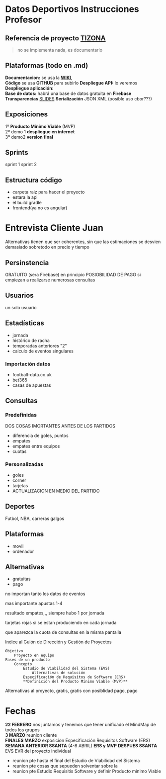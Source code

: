 # Datos Deportivos Instrucciones Profesor
## Referencia de proyecto [TIZONA](https://git.institutomilitar.com/proyectos-finales/tizona/-/blob/master/README.md)
> no se implementa nada, es documentarlo

## Plataformas (todo en .md)
**Documentacion:** se usa la [**WIKI**](https://git.institutomilitar.com/aGir18/datosdeportivosdim44/-/wikis/2.%20EVS/2.1.%20Requisitos),  
**Código** se usa **GITHUB** para subirlo
**Despliegue API:** lo veremos
**Despliegue aplicación:**  
**Base de datos:** habrá una base de datos gratuita en **Firebase**  
**Transparencias** [SLIDES](https://slides.com/)
**Serialización** JSON XML (posible uso cbor???)



## Exposiciones
1º **Producto Minimo Viable** (MVP)  
2º demo 1 **despliegue en internet**  
3º demo2 **version final**  

## Sprints
sprint 1
sprint 2

## Estructura código
+ carpeta raiz para hacer el proyecto
+   estara la api
+   el build gradle
+   frontend(ya no es angular)


# Entrevista Cliente Juan
Alternativas tienen que ser coherentes, sin que las estimaciones se desvien demasiado sobretodo en precio y tiempo 

## Persinstencia
GRATUITO (sera Firebase) en principio
POSIOBILIDAD DE PAGO si empiezan a realizarse numerosas consultas

## Usuarios
un solo usuario

## Estadísticas
+ jornada
+ histórico de racha
+ temporadas anteriores "2"
+ calculo de eventos singulares

### Importación datos
+ football-data.co.uk  
+ bet365  
+ casas de apuestas  

## Consultas

### Predefinidas
DOS COSAS IMORTANTES ANTES DE LOS PARTIDOS
 + diferencia de goles, puntos
 + empates
 + empates entre equipos
 + cuotas

### Personalizadas
+ goles
+ corner
+ tarjetas
+ ACTUALIZACION EN MEDIO DEL PARTIDO

## Deportes
Futbol, NBA, carreras galgos 

## Plataformas
+ movil
+ ordenador

## Alternativas
+ gratuitas
+ pago

no importan tanto los datos de eventos

mas importante apustas 1-4



resultado empates,,, siempre hubo 1 por jornada 

tarjetas rojas si se estan produciendo en cada jornada

que aparezca la cuota de consultas en la misma pantalla

Indice al Guión de Dirección y Gestión de Proyectos

    Objetivo
        Proyecto en equipo
    Fases de un producto
        Concepto
            Estudio de Viabilidad del Sistema (EVS)
                Alternativas de solución
            Especificación de Requisitos de Software (ERS)
            **Definición del Producto Mínimo Viable (MVP)**

Alternativas al proyecto, gratis, gratis con posiblidad pago, pago



# Fechas
**22 FEBRERO** nos juntamos y tenemos que tener unificado el MindMap de todos los grupos  
**3 MARZO** reunion cliente  
**FINALES MARZO** exposicion Especificación Requisitos Software (ERS)  
**SEMANA ANTERIOR SSANTA** (4-8 ABRIL) **ERS y MVP** 
**DESPUES SSANTA** EVS EVR del proyecto individual
+ reunion pte hasta el final del Estudio de Viabilidad del Sistema
+ reunion pte cosas que sepueden solventar sobre la 
+ reunion pte Estudio Requisitis Software y definir Producto minimo Viable




